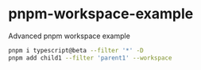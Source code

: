 # pnpm-workspace-example

Advanced pnpm workspace example

```bash
pnpm i typescript@beta --filter '*' -D
pnpm add child1 --filter 'parent1' --workspace
```
